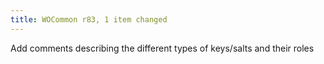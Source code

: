 ```yaml
---
title: WOCommon r83, 1 item changed
---
```


Add comments describing the different types of keys/salts and their roles
